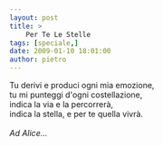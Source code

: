 ```yaml
---
layout: post
title: >
    Per Te Le Stelle
tags: [speciale,]
date: 2009-01-10 18:01:00
author: pietro
---
```

Tu derivi e produci ogni mia emozione,<br/>tu mi punteggi d'ogni costellazione,<br/>indica la via e la percorrerà,<br/>indica la stella, e per te quella vivrà.<br/><br/><span style="font-style: italic">Ad Alice...</span>
